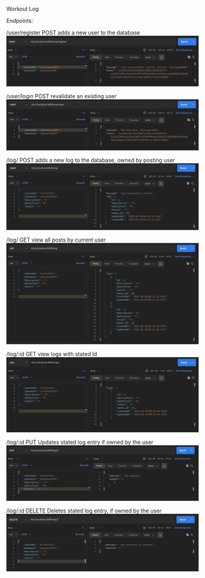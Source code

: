 Workout Log

Endpoints:

/user/register  POST
adds a new user to the database
![Create User Screenshot](Docs/createUser.png)

/user/login     POST
revalidate an existing user
![Login User Screenshot](Docs/loginUser.png)

/log/           POST
adds a new log to the database, owned by posting user
![Post Log Screenshot](Docs/postNewLog.png)

/log/           GET
view all posts by current user
![See All Posts Screenshot](Docs/getUsersLogs.png)

/log/:id        GET
view logs with stated Id
![Get Logs By Id Screenshot](Docs/getLogById.png)

/log/:id        PUT
Updates stated log entry if owned by the user
![Update Log Screenshot](Docs/updateLog.png)

/log/:id        DELETE
Deletes stated log entry, if owned by the user
![Delete Log Screenshot](Docs/deleteLog.png)

